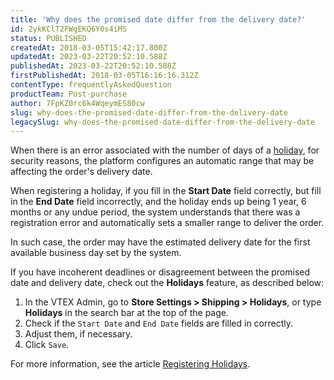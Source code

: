 ```yaml
---
title: 'Why does the promised date differ from the delivery date?'
id: 2ykKClT2FWgEKQ6Y0s4iMS
status: PUBLISHED
createdAt: 2018-03-05T15:42:17.800Z
updatedAt: 2023-03-22T20:52:10.588Z
publishedAt: 2023-03-22T20:52:10.588Z
firstPublishedAt: 2018-03-05T16:16:16.312Z
contentType: frequentlyAskedQuestion
productTeam: Post-purchase
author: 7FpKZ0rc6k4WqeymES80cw
slug: why-does-the-promised-date-differ-from-the-delivery-date
legacySlug: why-does-the-promised-date-differ-from-the-delivery-date
---
```


When there is an error associated with the number of days of a [holiday](https://help.vtex.com/en/tutorial/cadastrar-feriados--2ItOthSEAoyAmcwsuiO6Yk), for security reasons, the platform configures an automatic range that may be affecting the order's delivery date.

When registering a holiday, if you fill in the __Start Date__ field correctly, but fill in the __End Date__ field incorrectly, and the holiday ends up being 1 year, 6 months or any undue period, the system understands that there was a registration error and automatically sets a smaller range to deliver the order.

In such case, the order may have the estimated delivery date for the first available business day set by the system.

If you have incoherent deadlines or disagreement between the promised date and delivery date, check out the __Holidays__ feature, as described below:

1. In the VTEX Admin, go to __Store Settings > Shipping > Holidays__, or type __Holidays__ in the search bar at the top of the page.
2. Check if the `Start Date` and `End Date` fields are filled in correctly.
3. Adjust them, if necessary.
4. Click `Save`.

For more information, see the article [Registering Holidays](https://help.vtex.com/en/tutorial/cadastrar-feriados--2ItOthSEAoyAmcwsuiO6Yk).
